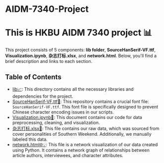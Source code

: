 # AIDM-7340-Project

# This is HKBU AIDM 7340 project 📊

This project consists of 5 components: **lib folder**, **SourceHanSerif-VF.ttf**, **Visualization.ipynb**, **杂志打标.xlsx**, and **network.html**. Below, you'll find a brief description and links to each section.

## Table of Contents

- [lib📈](/lib): This directory contains all the necessary libraries and dependencies for the project.
- [SourceHanSerif-VF.ttf🚀](/SourceHanSerif-VF.ttf): This repository contains a crucial font file: `SourceHanSerif-VF.ttf`. This font file is specifically designed to prevent Chinese character encoding issues in our scripts. 
- [Visualization.ipynb🎨](/Visualization.ipynb): This document contains our code for data preprocessing, cleaning, and visualization.
- [杂志打标.xlsx📄](/杂志打标.xlsx): This file contains our raw data, which was sourced from cover personalities of Southern Weekend. Additionally, we manually labeled this data.
- [network.html🌐💡](/network.html): This file is a network visualization of our data created using Python. It contains a network graph of relationships between article authors, interviewees, and character attributes.
